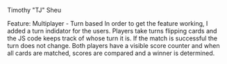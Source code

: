 Timothy "TJ" Sheu

Feature: Multiplayer - Turn based
In order to get the feature working, I added a turn indidator for the users. Players take turns flipping cards and the JS code keeps track of whose turn it is. If the match is successful the turn does not change. Both players have a visible score counter and when all cards are matched, scores are compared and a winner is determined. 